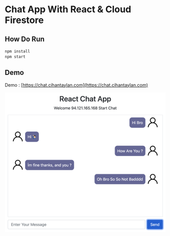 # Chat App With React & Cloud Firestore


## How Do Run
```bash
npm install
npm start
```

## Demo
Demo : [https://chat.cihantaylan.com](https://chat.cihantaylan.com)

![](https://raw.githubusercontent.com/cihantaylan/ReactChatApp/main/image.png)


